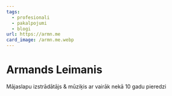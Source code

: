 ```yaml
---
tags:
  - profesionali
  - pakalpojumi
  - blogi
url: https://armn.me
card_image: /armn.me.webp
---
```


# Armands Leimanis

Mājaslapu izstrādātājs & mūziķis ar vairāk nekā 10 gadu pieredzi
